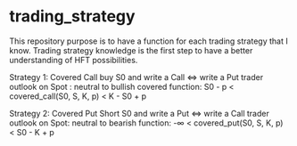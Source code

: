 # trading_strategy
This repository purpose is to have a function for each trading strategy that I know. Trading strategy knowledge is the first step to have a better understanding of HFT possibilities.

Strategy 1: Covered Call
  buy S0 and write a Call <=> write a Put
  trader outlook on Spot : neutral to bullish
  covered
  function:    S0 - p < covered_call(S0, S, K, p) < K - S0 + p

Strategy 2: Covered Put
  Short S0 and write a Put <=> write a Call
  trader outlook on Spot: neutral to bearish
  function:   -∞ < covered_put(S0, S, K, p) < S0 - K + p
  
